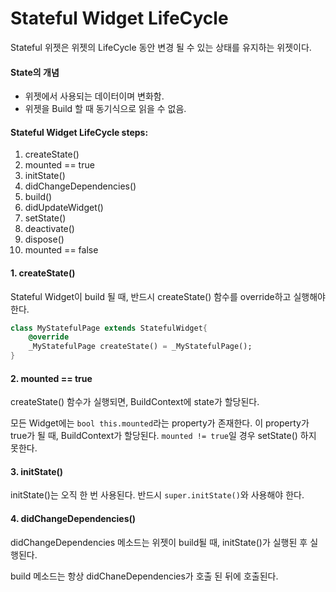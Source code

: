 # Stateful Widget LifeCycle

Stateful 위젯은 위젯의 LifeCycle 동안 변경 될 수 있는 상태를 유지하는 위젯이다.



#### State의 개념

- 위젯에서 사용되는 데이터이며 변화함.
- 위젯을 Build 할 때 동기식으로 읽을 수 없음.



#### Stateful Widget LifeCycle steps:

1. createState()
2. mounted == true
3. initState()
4. didChangeDependencies()
5. build()
6. didUpdateWidget()
7. setState()
8. deactivate()
9. dispose()
10. mounted == false



#### 1. createState()

Stateful  Widget이 build 될 때, 반드시 createState() 함수를 override하고 실행해야한다.

```dart
class MyStatefulPage extends StatefulWidget{
    @override
    _MyStatefulPage createState() = _MyStatefulPage();
}
```



#### 2. mounted == true

createState() 함수가 실행되면, BuildContext에 state가 할당된다.

모든 Widget에는 `bool this.mounted`라는 property가 존재한다. 이 property가 true가 될 때, BuildContext가 할당된다. `mounted != true`일 경우 setState() 하지 못한다.



#### 3. initState()

initState()는 오직 한 번 사용된다. 반드시 `super.initState()`와 사용해야 한다.



#### 4. didChangeDependencies()

didChangeDependencies 메소드는 위젯이 build될 때, initState()가 실행된 후 실행된다.

build 메소드는 항상 didChaneDependencies가 호출 된 뒤에 호출된다.